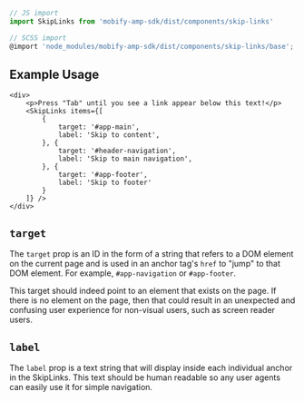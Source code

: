 ```js
// JS import
import SkipLinks from 'mobify-amp-sdk/dist/components/skip-links'

// SCSS import
@import 'node_modules/mobify-amp-sdk/dist/components/skip-links/base';
```


## Example Usage

    <div>
        <p>Press "Tab" until you see a link appear below this text!</p>
        <SkipLinks items={[
            {
                target: '#app-main',
                label: 'Skip to content',
            }, {
                target: '#header-navigation',
                label: 'Skip to main navigation',
            }, {
                target: '#app-footer',
                label: 'Skip to footer'
            }
        ]} />
    </div>


## `target`

The `target` prop is an ID in the form of a string that refers to a DOM element on the current page and is used in an anchor tag's `href` to "jump" to that DOM element. For example, `#app-navigation` or `#app-footer`.

This target should indeed point to an element that exists on the page. If there is no element on the page, then that could result in an unexpected and confusing user experience for non-visual users, such as screen reader users.


## `label`

The `label` prop is a text string that will display inside each individual anchor in the SkipLinks. This text should be human readable so any user agents can easily use it for simple navigation.
